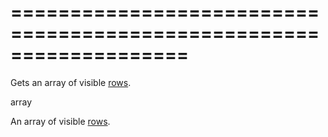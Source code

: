 <!--**
/*-------------------------------------------
    Auto-generated file. Do not modify.
-------------------------------------------

**-->
===================================================================
===================================================================

<!--shortDescription-->
Gets an array of visible [rows](/Documentation/Guide/Widgets/DataGrid/Visual_Elements/#Grid_Rows).
<!--/shortDescription-->

<!--returnType-->array<!--/returnType-->
<!--returnDescription-->
An array of visible <a href="https://js.devexpress.com/Documentation/17_1/Guide/Widgets/DataGrid/Visual_Elements/#Grid_Rows">rows</a>.
<!--/returnDescription-->

<!--fullDescription-->

<!--/fullDescription-->